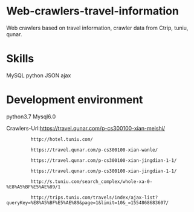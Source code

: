 
# Web-crawlers-travel-information
Web crawlers based on travel information, crawler data from Ctrip, tuniu, qunar.

# Skills
MySQL python JSON ajax 


# Development environment
python3.7  Mysql6.0 


Crawlers-Url:https://travel.qunar.com/p-cs300100-xian-meishi/  

             http://hotel.tuniu.com/  
             
             https://travel.qunar.com/p-cs300100-xian-wanle/  
             
             https://travel.qunar.com/p-cs300100-xian-jingdian-1-1/  
             
             https://travel.qunar.com/p-cs300100-xian-jingdian-1-1/  
             
             http://s.tuniu.com/search_complex/whole-xa-0-%E8%A5%BF%E5%AE%89/1  
             
             http://trips.tuniu.com/travels/index/ajax-list?queryKey=%E8%A5%BF%E5%AE%89&page=1&limit=10&_=1554868683607/  
             
